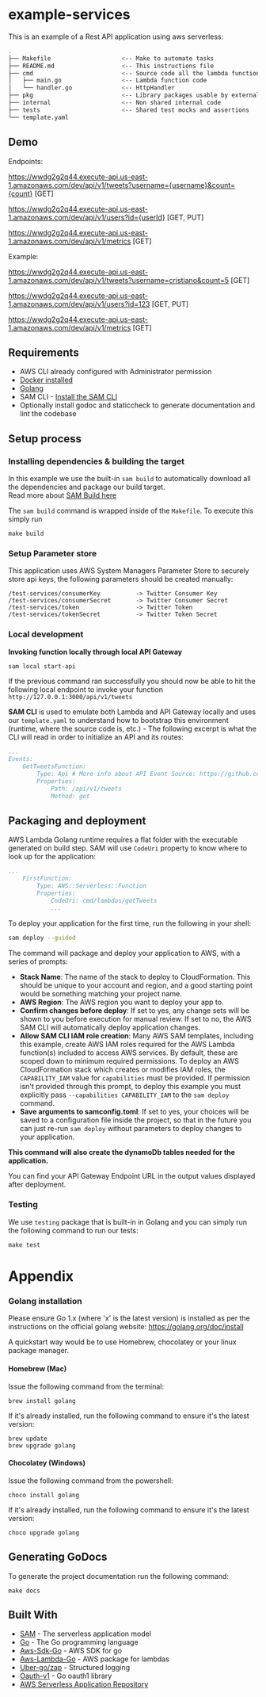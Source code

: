 # example-services

This is an example of a Rest API application using aws serverless:

```bash
.
├── Makefile                    <-- Make to automate tasks
├── README.md                   <-- This instructions file
├── cmd                         <-- Source code all the lambda functions
│   ├── main.go                 <-- Lambda function code
│   └── handler.go              <-- HttpHandler
├── pkg                         <-- Library packages usable by external applications
├── internal                    <-- Non shared internal code 
├── tests                       <-- Shared test mocks and assertions
└── template.yaml
```

## Demo

Endpoints:


https://wwdg2g2q44.execute-api.us-east-1.amazonaws.com/dev/api/v1/tweets?username={username}&count={count} [GET]

https://wwdg2g2q44.execute-api.us-east-1.amazonaws.com/dev/api/v1/users?id={userId} [GET, PUT]

https://wwdg2g2q44.execute-api.us-east-1.amazonaws.com/dev/api/v1/metrics [GET]

Example:

https://wwdg2g2q44.execute-api.us-east-1.amazonaws.com/dev/api/v1/tweets?username=cristiano&count=5 [GET]

https://wwdg2g2q44.execute-api.us-east-1.amazonaws.com/dev/api/v1/users?id=123 [GET, PUT]

https://wwdg2g2q44.execute-api.us-east-1.amazonaws.com/dev/api/v1/metrics [GET]

## Requirements

* AWS CLI already configured with Administrator permission
* [Docker installed](https://www.docker.com/community-edition)
* [Golang](https://golang.org)
* SAM CLI - [Install the SAM CLI](https://docs.aws.amazon.com/serverless-application-model/latest/developerguide/serverless-sam-cli-install.html)
* Optionally install godoc and staticcheck to generate documentation and lint the codebase
## Setup process

### Installing dependencies & building the target 

In this example we use the built-in `sam build` to automatically download all the dependencies and package our build target.   
Read more about [SAM Build here](https://docs.aws.amazon.com/serverless-application-model/latest/developerguide/sam-cli-command-reference-sam-build.html) 

The `sam build` command is wrapped inside of the `Makefile`. To execute this simply run
 
```shell
make build
```

### Setup Parameter store

This application uses AWS System Managers Parameter Store to securely store api keys, the following parameters should be created manually:

```shell
/test-services/consumerKey          -> Twitter Consumer Key
/test-services/consumerSecret       -> Twitter Consumer Secret
/test-services/token                -> Twitter Token
/test-services/tokenSecret          -> Twitter Token Secret
```

### Local development

**Invoking function locally through local API Gateway**

```bash
sam local start-api
```

If the previous command ran successfully you should now be able to hit the following local endpoint to invoke your function `http://127.0.0.1:3000/api/v1/tweets`

**SAM CLI** is used to emulate both Lambda and API Gateway locally and uses our `template.yaml` to understand how to bootstrap this environment (runtime, where the source code is, etc.) - The following excerpt is what the CLI will read in order to initialize an API and its routes:

```yaml
...
Events:
    GetTweetsFunction:
        Type: Api # More info about API Event Source: https://github.com/awslabs/serverless-application-model/blob/master/versions/2016-10-31.md#api
        Properties:
            Path: /api/v1/tweets
            Method: get
```

## Packaging and deployment

AWS Lambda Golang runtime requires a flat folder with the executable generated on build step. SAM will use `CodeUri` property to know where to look up for the application:

```yaml
...
    FirstFunction:
        Type: AWS::Serverless::Function
        Properties:
            CodeUri: cmd/lambdas/getTweets
            ...
```

To deploy your application for the first time, run the following in your shell:

```bash
sam deploy --guided
```

The command will package and deploy your application to AWS, with a series of prompts:

* **Stack Name**: The name of the stack to deploy to CloudFormation. This should be unique to your account and region, and a good starting point would be something matching your project name.
* **AWS Region**: The AWS region you want to deploy your app to.
* **Confirm changes before deploy**: If set to yes, any change sets will be shown to you before execution for manual review. If set to no, the AWS SAM CLI will automatically deploy application changes.
* **Allow SAM CLI IAM role creation**: Many AWS SAM templates, including this example, create AWS IAM roles required for the AWS Lambda function(s) included to access AWS services. By default, these are scoped down to minimum required permissions. To deploy an AWS CloudFormation stack which creates or modifies IAM roles, the `CAPABILITY_IAM` value for `capabilities` must be provided. If permission isn't provided through this prompt, to deploy this example you must explicitly pass `--capabilities CAPABILITY_IAM` to the `sam deploy` command.
* **Save arguments to samconfig.toml**: If set to yes, your choices will be saved to a configuration file inside the project, so that in the future you can just re-run `sam deploy` without parameters to deploy changes to your application.

**This command will also create the dynamoDb tables needed for the application.**

You can find your API Gateway Endpoint URL in the output values displayed after deployment.

### Testing

We use `testing` package that is built-in in Golang and you can simply run the following command to run our tests:

```shell
make test
```
# Appendix

### Golang installation

Please ensure Go 1.x (where 'x' is the latest version) is installed as per the instructions on the official golang website: https://golang.org/doc/install

A quickstart way would be to use Homebrew, chocolatey or your linux package manager.

#### Homebrew (Mac)

Issue the following command from the terminal:

```shell
brew install golang
```

If it's already installed, run the following command to ensure it's the latest version:

```shell
brew update
brew upgrade golang
```

#### Chocolatey (Windows)

Issue the following command from the powershell:

```shell
choco install golang
```

If it's already installed, run the following command to ensure it's the latest version:

```shell
choco upgrade golang
```

## Generating GoDocs

To generate the project documentation run the following command:

```
make docs
```

## Built With

* [SAM](https://github.com/aws/serverless-application-model) - The serverless application model
* [Go](https://golang.org/) - The Go programming language
* [Aws-Sdk-Go](https://github.com/aws/aws-sdk-go) - AWS SDK for go
* [Aws-Lambda-Go](https://github.com/aws/aws-lambda-go/) - AWS package for lambdas
* [Uber-go/zap](https://github.com/uber-go/zap/) - Structured logging
* [Oauth-v1](https://github.com/dghubble/oauth1/) - Go oauth1 library
* [AWS Serverless Application Repository](https://aws.amazon.com/serverless/serverlessrepo/)

